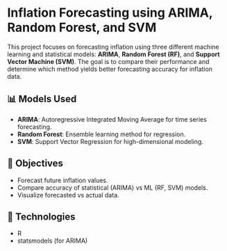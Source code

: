 # Inflation Forecasting using ARIMA, Random Forest, and SVM

This project focuses on forecasting inflation using three different machine learning and statistical models: **ARIMA**, **Random Forest (RF)**, and **Support Vector Machine (SVM)**. 
The goal is to compare their performance and determine which method yields better forecasting accuracy for inflation data.


## 📊 Models Used

- **ARIMA**: Autoregressive Integrated Moving Average for time series forecasting.
- **Random Forest**: Ensemble learning method for regression.
- **SVM**: Support Vector Regression for high-dimensional modeling.

## 🧠 Objectives

- Forecast future inflation values.
- Compare accuracy of statistical (ARIMA) vs ML (RF, SVM) models.
- Visualize forecasted vs actual data.


## 📌 Technologies
- R
- statsmodels (for ARIMA)
  
